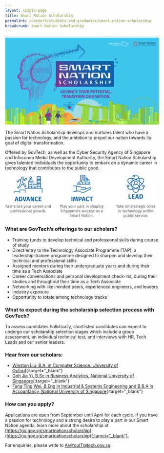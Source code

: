 ```yaml
---
layout: simple-page
title: Smart Nation Scholarship 
permalink: /careers/students-and-graduates/smart-nation-scholarship
breadcrumb: Smart Nation Scholarship 
---
```


![Smart Nation Scholarship](/images/careers/SNS-Banner.png)

The Smart Nation Scholarship develops and nurtures talent who have a passion for technology, and the ambition to propel our nation towards its goal of digital transformation.

Offered by GovTech, as well as the Cyber Security Agency of Singapore and Infocomm Media Development Authority, the Smart Nation Scholarship gives talented individuals the opportunity to embark on a dynamic career in technology that contributes to the public good.

![Smart Nation Scholarship Overview](/images/careers/SNS_Infographic.png)

### What are GovTech’s offerings to our scholars?

* Training funds to develop technical and professional skills during course of study
* Direct entry to the Technology Associate Programme (TAP), a leadership-trainee programme designed to sharpen and develop their technical and professional skills
* Assigned mentors during their undergraduate years and during their time as a Tech Associate
* Career conversations and personal development check-ins, during their studies and throughout their time as a Tech Associate
* Networking with like-minded peers, experienced engineers, and leaders
* Industry exposure
* Opportunity to rotate among technology tracks

### What to expect during the scholarship selection process with GovTech?

To assess candidates holistically, shortlisted candidates can expect to undergo our scholarship selection stages which include a group assessment, an individual technical test, and interviews with HR, Tech Leads and our senior leaders.


### Hear from our scholars:

* [Winston Liu, B.A. in Computer Science, University of Oxford](https://www.instagram.com/p/CJ-uORZhYQ4/?utm_source=ig_web_copy_link){:target="_blank"}
* [Goh Jia Yi, B.Sc in Business Analytics, National University of Singapore](https://www.instagram.com/p/CIknzmbl49_/?utm_source=ig_web_copy_link){:target="_blank"}
* [Fang Ting Wei, B.Eng in Industrial & Systems Engineering and B.B.A in Accountancy, National University of Singapore](https://www.instagram.com/p/CHzGKObgX8Y/?utm_source=ig_web_copy_link){:target="_blank"}


### How can you apply?

Applications are open from September until April for each cycle. If you have a passion for technology and a strong desire to play a part in our Smart Nation agenda, learn more about the scholarship at [https://go.gov.sg/smartnationscholarship](https://go.gov.sg/smartnationscholarship){:target="_blank"}.

For enquiries, please write to <AreYouIT@tech.gov.sg>


